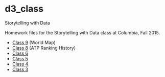 # d3_class
Storytelling with Data

Homework files for the Storytelling with Data class at Columbia, Fall 2015.
* [Class 9](https://woojink.github.io/d3_class/class_9/09-homework.html) (World Map)
* [Class 8](https://woojink.github.io/d3_class/class_8/08-homework.html) (ATP Ranking History)
* [Class 6](https://woojink.github.io/d3_class/class_6/06-homework.html)
* [Class 5](https://woojink.github.io/d3_class/class_5/05-homework.html)
* [Class 4](https://woojink.github.io/d3_class/class_4/04-homework.html)
* [Class 3](https://woojink.github.io/d3_class/class_3/03-homework.html)
